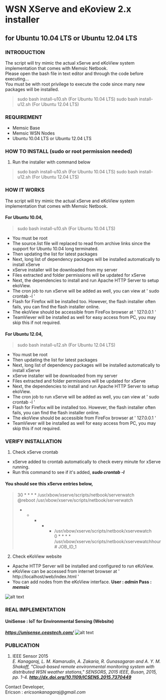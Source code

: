 # WSN XServe and eKoview 2.x installer
## for Ubuntu 10.04 LTS or Ubuntu 12.04 LTS

### INTRODUCTION
The script will try mimic the actual xServe and eKoView system implementation that comes with Memsic Netbook.<br>
Please open the bash file in text editor and through the code before executing...<br>
You must be with root privilege to execute the code since many new packages will be installed.<br>
> sudo bash install-u10.sh (For Ubuntu 10.04 LTS)
> sudo bash install-u12.sh (For Ubuntu 12.04 LTS)

### REQUIREMENT
- Memsic Base
- Memsic WSN Nodes
- Ubuntu 10.04 LTS or Ubuntu 12.04 LTS

### HOW TO INSTALL (sudo or root permission needed)
1. Run the installer with command below
> sudo bash install-u10.sh (For Ubuntu 10.04 LTS)
> sudo bash install-u12.sh (For Ubuntu 12.04 LTS)

### HOW IT WORKS
The script will try mimic the actual xServe and eKoView system implementation that comes with Memsic Netbook.<br>
#### For Ubuntu 10.04,
> sudo bash install-u10.sh (For Ubuntu 10.04 LTS)
- You must be root
- The source.list file will replaced to read from archive links since the support for Ubuntu 10.04 long terminated.
- Then updating the list for latest packages
- Next, long list of dependency packages will be installed automatically to install xServe
- xServe installer will be downloaded from my server
- Files extracted and folder permissions will be updated for xServe
- Next, the dependencies to install and run Apache HTTP Server to setup ekoView.
- The cron job to run xServe will be added as well, you can view at ' sudo crontab -l '
- Flash for Firefox will be installed too. However, the flash installer often fails, you can find the flash installer online.
- The ekoView should be accessible from FireFox browser at ' 127.0.0.1 '
- TeamViever will be installed as well for easy access from PC, you may skip this if not required.

#### For Ubuntu 12.04,
> sudo bash install-u12.sh (For Ubuntu 12.04 LTS)
- You must be root
- Then updating the list for latest packages
- Next, long list of dependency packages will be installed automatically to install xServe
- xServe installer will be downloaded from my server
- Files extracted and folder permissions will be updated for xServe
- Next, the dependencies to install and run Apache HTTP Server to setup ekoView.
- The cron job to run xServe will be added as well, you can view at ' sudo crontab -l '
- Flash for Firefox will be installed too. However, the flash installer often fails, you can find the flash installer online.
- The ekoView should be accessible from FireFox browser at ' 127.0.0.1 '
- TeamViever will be installed as well for easy access from PC, you may skip this if not required.

### VERIFY INSTALLATION
1. Check xServe crontab
 -  xServe added to crontab automatically to check every minute for xServe running.
 -  Run this command to see if it's added, **_sudo crontab -l_**
#### You should see this xServe entries below,
> 30 * * * * /usr/xbow/xserve/scripts/netbook/serverwatch<br>
> @reboot /usr/xbow/xserve/scripts/netbook/serverwatch<br>
> * * * * * /usr/xbow/xserve/scripts/netbook/xservewatch<br>
> 0 * * * * /usr/xbow/xserve/scripts/netbook/xservewatchhour # JOB_ID_1<br>
2. Check eKoView website
 -  Apache HTTP Server will be installed and configured to run eKoView.
 -  eKoView can be accessed from internet browser at ' http://localhost/web/index.html '
 -  You can add nodes from the eKoView interface. **User : _admin_ Pass : _memsic_**
 
![alt text](https://unisense.ceastech.com/download/Interface.png "PC")

### REAL IMPLEMENTATION
#### UniSense : IoT for Environmental Sensing (Website)
**_https://unisense.ceastech.com/_**
![alt text](https://unisense.ceastech.com/download/FullMap.jpg "Web")

### PUBLICATION
1. IEEE Sensor 2015<br>
_E. Kanagaraj, L. M. Kamarudin, A. Zakaria, R. Gunasagaran and A. Y. M. Shakaff, "Cloud-based remote environmental monitoring system with distributed WSN weather stations," SENSORS, 2015 IEEE, Busan, 2015, pp. 1-4._
**_http://dx.doi.org/10.1109/ICSENS.2015.7370449_**

Contact Developer,<br>
Ericson : _ericsonkanagaraj@gmail.com_
